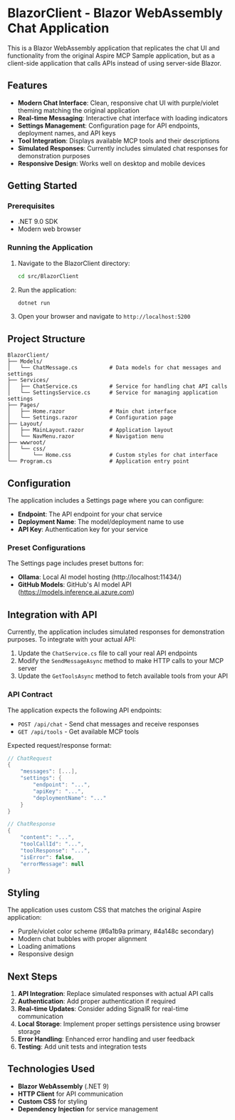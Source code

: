 # BlazorClient - Blazor WebAssembly Chat Application

This is a Blazor WebAssembly application that replicates the chat UI and functionality from the original Aspire MCP Sample application, but as a client-side application that calls APIs instead of using server-side Blazor.

## Features

- **Modern Chat Interface**: Clean, responsive chat UI with purple/violet theming matching the original application
- **Real-time Messaging**: Interactive chat interface with loading indicators
- **Settings Management**: Configuration page for API endpoints, deployment names, and API keys
- **Tool Integration**: Displays available MCP tools and their descriptions
- **Simulated Responses**: Currently includes simulated chat responses for demonstration purposes
- **Responsive Design**: Works well on desktop and mobile devices

## Getting Started

### Prerequisites

- .NET 9.0 SDK
- Modern web browser

### Running the Application

1. Navigate to the BlazorClient directory:
   ```bash
   cd src/BlazorClient
   ```

2. Run the application:
   ```bash
   dotnet run
   ```

3. Open your browser and navigate to `http://localhost:5200`

## Project Structure

```
BlazorClient/
├── Models/
│   └── ChatMessage.cs          # Data models for chat messages and settings
├── Services/
│   ├── ChatService.cs          # Service for handling chat API calls
│   └── SettingsService.cs      # Service for managing application settings
├── Pages/
│   ├── Home.razor              # Main chat interface
│   └── Settings.razor          # Configuration page
├── Layout/
│   ├── MainLayout.razor        # Application layout
│   └── NavMenu.razor           # Navigation menu
├── wwwroot/
│   └── css/
│       └── Home.css            # Custom styles for chat interface
└── Program.cs                  # Application entry point
```

## Configuration

The application includes a Settings page where you can configure:

- **Endpoint**: The API endpoint for your chat service
- **Deployment Name**: The model/deployment name to use
- **API Key**: Authentication key for your service

### Preset Configurations

The Settings page includes preset buttons for:
- **Ollama**: Local AI model hosting (http://localhost:11434/)
- **GitHub Models**: GitHub's AI model API (https://models.inference.ai.azure.com)

## Integration with API

Currently, the application includes simulated responses for demonstration purposes. To integrate with your actual API:

1. Update the `ChatService.cs` file to call your real API endpoints
2. Modify the `SendMessageAsync` method to make HTTP calls to your MCP server
3. Update the `GetToolsAsync` method to fetch available tools from your API

### API Contract

The application expects the following API endpoints:

- `POST /api/chat` - Send chat messages and receive responses
- `GET /api/tools` - Get available MCP tools

Expected request/response format:

```csharp
// ChatRequest
{
    "messages": [...],
    "settings": {
        "endpoint": "...",
        "apiKey": "...",
        "deploymentName": "..."
    }
}

// ChatResponse
{
    "content": "...",
    "toolCallId": "...",
    "toolResponse": "...",
    "isError": false,
    "errorMessage": null
}
```

## Styling

The application uses custom CSS that matches the original Aspire application:
- Purple/violet color scheme (#6a1b9a primary, #4a148c secondary)
- Modern chat bubbles with proper alignment
- Loading animations
- Responsive design

## Next Steps

1. **API Integration**: Replace simulated responses with actual API calls
2. **Authentication**: Add proper authentication if required
3. **Real-time Updates**: Consider adding SignalR for real-time communication
4. **Local Storage**: Implement proper settings persistence using browser storage
5. **Error Handling**: Enhanced error handling and user feedback
6. **Testing**: Add unit tests and integration tests

## Technologies Used

- **Blazor WebAssembly** (.NET 9)
- **HTTP Client** for API communication
- **Custom CSS** for styling
- **Dependency Injection** for service management
